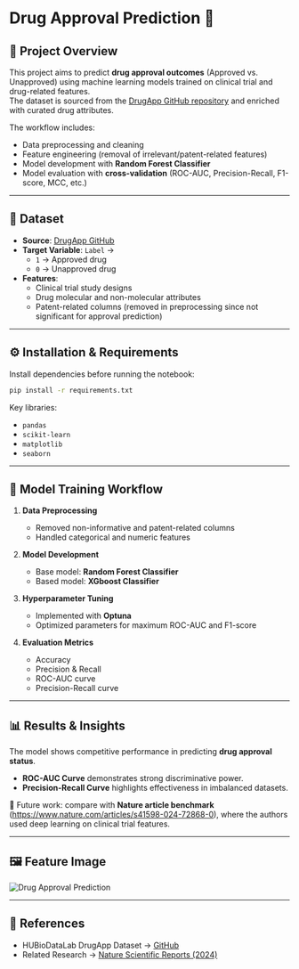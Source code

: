 # Drug Approval Prediction 🚀

## 📌 Project Overview
This project aims to predict **drug approval outcomes** (Approved vs. Unapproved) using machine learning models trained on clinical trial and drug-related features.  
The dataset is sourced from the [DrugApp GitHub repository](https://github.com/HUBioDataLab/DrugApp) and enriched with curated drug attributes.

The workflow includes:
- Data preprocessing and cleaning  
- Feature engineering (removal of irrelevant/patent-related features)  
- Model development with **Random Forest Classifier**  
- Model evaluation with **cross-validation** (ROC-AUC, Precision-Recall, F1-score, MCC, etc.)

---

## 📂 Dataset
- **Source**: [DrugApp GitHub](https://github.com/HUBioDataLab/DrugApp)  
- **Target Variable**: `Label` →  
  - `1` → Approved drug  
  - `0` → Unapproved drug  
- **Features**:  
  - Clinical trial study designs  
  - Drug molecular and non-molecular attributes  
  - Patent-related columns (removed in preprocessing since not significant for approval prediction)

---

## ⚙️ Installation & Requirements
Install dependencies before running the notebook:

```bash
pip install -r requirements.txt
```

Key libraries:
- `pandas`
- `scikit-learn`
- `matplotlib`
- `seaborn`

---

## 🚀 Model Training Workflow
1. **Data Preprocessing**  
   - Removed non-informative and patent-related columns  
   - Handled categorical and numeric features  

2. **Model Development**  
   - Base model: **Random Forest Classifier**
   - Based model: **XGboost Classifier**

3. **Hyperparameter Tuning**  
   - Implemented with **Optuna**  
   - Optimized parameters for maximum ROC-AUC and F1-score  

4. **Evaluation Metrics**  
   - Accuracy  
   - Precision & Recall   
   - ROC-AUC curve  
   - Precision-Recall curve  


---

## 📊 Results & Insights
The model shows competitive performance in predicting **drug approval status**.  

- **ROC-AUC Curve** demonstrates strong discriminative power.  
- **Precision-Recall Curve** highlights effectiveness in imbalanced datasets.  

📌 Future work: compare with **Nature article benchmark** (https://www.nature.com/articles/s41598-024-72868-0), where the authors used deep learning on clinical trial features.  

---

## 🖼️ Feature Image
![Drug Approval Prediction](https://raw.githubusercontent.com/HUBioDataLab/DrugApp/main/drugapp_image.png)

---

## 📌 References
- HUBioDataLab DrugApp Dataset → [GitHub](https://github.com/HUBioDataLab/DrugApp)  
- Related Research → [Nature Scientific Reports (2024)](https://www.nature.com/articles/s41598-024-72868-0)  



